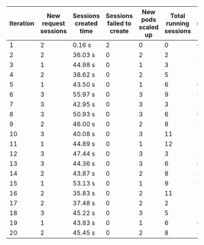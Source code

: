 | Iteration | New request sessions | Sessions created time | Sessions failed to create | New pods scaled up | Total running sessions | Total running pods | Max sessions per pod | Gaps | Sessions closed |
| --------- | -------------------- | --------------------- | ------------------------- | ------------------ | ---------------------- | ------------------ | -------------------- | ---- | --------------- |
| 1         | 2                    | 0.16 s                | 2                         | 0                  | 0                      | 0                  | 1                    | 0    | 0               |
| 2         | 2                    | 36.03 s               | 0                         | 2                  | 2                      | 2                  | 1                    | 0    | 0               |
| 3         | 1                    | 44.98 s               | 0                         | 1                  | 3                      | 3                  | 1                    | 0    | 0               |
| 4         | 2                    | 38.62 s               | 0                         | 2                  | 5                      | 5                  | 1                    | 0    | 0               |
| 5         | 1                    | 43.50 s               | 0                         | 1                  | 6                      | 6                  | 1                    | 0    | 0               |
| 6         | 3                    | 55.97 s               | 0                         | 3                  | 9                      | 9                  | 1                    | 0    | 9               |
| 7         | 3                    | 42.95 s               | 0                         | 3                  | 3                      | 3                  | 1                    | 0    | 0               |
| 8         | 3                    | 50.93 s               | 0                         | 3                  | 6                      | 6                  | 1                    | 0    | 0               |
| 9         | 2                    | 46.00 s               | 0                         | 2                  | 8                      | 8                  | 1                    | 0    | 0               |
| 10        | 3                    | 40.08 s               | 0                         | 3                  | 11                     | 11                 | 1                    | 0    | 0               |
| 11        | 1                    | 44.89 s               | 0                         | 1                  | 12                     | 12                 | 1                    | 0    | 12              |
| 12        | 3                    | 47.44 s               | 0                         | 3                  | 3                      | 3                  | 1                    | 0    | 0               |
| 13        | 3                    | 44.36 s               | 0                         | 3                  | 6                      | 6                  | 1                    | 0    | 0               |
| 14        | 2                    | 43.87 s               | 0                         | 2                  | 8                      | 8                  | 1                    | 0    | 0               |
| 15        | 1                    | 53.13 s               | 0                         | 1                  | 9                      | 9                  | 1                    | 0    | 0               |
| 16        | 2                    | 35.83 s               | 0                         | 2                  | 11                     | 11                 | 1                    | 0    | 11              |
| 17        | 2                    | 37.48 s               | 0                         | 2                  | 2                      | 2                  | 1                    | 0    | 0               |
| 18        | 3                    | 45.22 s               | 0                         | 3                  | 5                      | 5                  | 1                    | 0    | 0               |
| 19        | 1                    | 43.83 s               | 0                         | 1                  | 6                      | 6                  | 1                    | 0    | 0               |
| 20        | 2                    | 45.45 s               | 0                         | 2                  | 8                      | 8                  | 1                    | 0    | 0               |